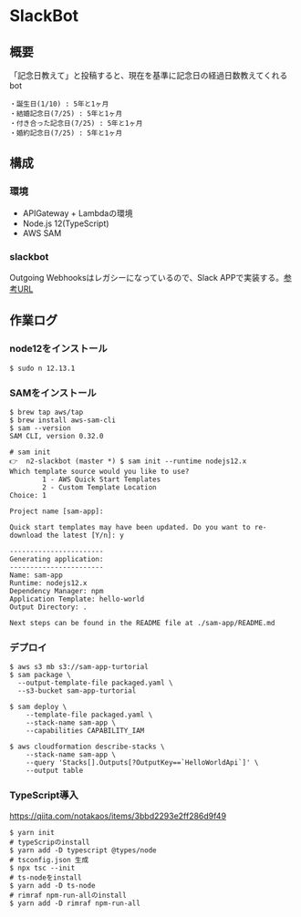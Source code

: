 # SlackBot

## 概要

「記念日教えて」と投稿すると、現在を基準に記念日の経過日数教えてくれるbot

```
・誕生日(1/10) : 5年と1ヶ月
・結婚記念日(7/25) : 5年と1ヶ月
・付き合った記念日(7/25) : 5年と1ヶ月
・婚約記念日(7/25) : 5年と1ヶ月
```

## 構成
### 環境

- APIGateway + Lambdaの環境
- Node.js 12(TypeScript)
- AWS SAM

### slackbot

Outgoing Webhooksはレガシーになっているので、Slack APPで実装する。[参考URL](https://qiita.com/NishimuraRisuto/items/342256f6ed6cb504059a)

## 作業ログ
### node12をインストール
```
$ sudo n 12.13.1
```

### SAMをインストール
```
$ brew tap aws/tap
$ brew install aws-sam-cli
$ sam --version
SAM CLI, version 0.32.0

# sam init
👉  n2-slackbot (master *) $ sam init --runtime nodejs12.x
Which template source would you like to use?
        1 - AWS Quick Start Templates
        2 - Custom Template Location
Choice: 1

Project name [sam-app]: 

Quick start templates may have been updated. Do you want to re-download the latest [Y/n]: y

-----------------------
Generating application:
-----------------------
Name: sam-app
Runtime: nodejs12.x
Dependency Manager: npm
Application Template: hello-world
Output Directory: .

Next steps can be found in the README file at ./sam-app/README.md
```

### デプロイ
```
$ aws s3 mb s3://sam-app-turtorial
$ sam package \
  --output-template-file packaged.yaml \
  --s3-bucket sam-app-turtorial

$ sam deploy \
    --template-file packaged.yaml \
    --stack-name sam-app \
    --capabilities CAPABILITY_IAM

$ aws cloudformation describe-stacks \
    --stack-name sam-app \
    --query 'Stacks[].Outputs[?OutputKey==`HelloWorldApi`]' \
    --output table
```

### TypeScript導入
https://qiita.com/notakaos/items/3bbd2293e2ff286d9f49
```
$ yarn init
# typeScripのinstall
$ yarn add -D typescript @types/node
# tsconfig.json 生成
$ npx tsc --init
# ts-nodeをinstall
$ yarn add -D ts-node
# rimraf npm-run-allのinstall
$ yarn add -D rimraf npm-run-all
```
